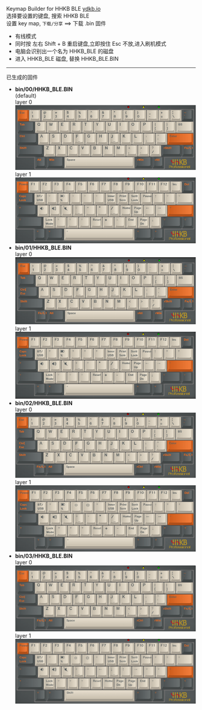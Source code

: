 
Keymap Builder for HHKB BLE [ydkb.io](https://ydkb.io/)  
选择要设置的键盘, 搜索 HHKB BLE  
设置 key map, `下载/分享` ==> 下载 .bin 固件

- 有线模式
- 同时按 左右 Shift + B 重启键盘,立即按住 Esc 不放,进入刷机模式
- 电脑会识别出一个名为 HHKB_BLE 的磁盘
- 进入 HHKB_BLE 磁盘, 替换 HHKB_BLE.BIN

---

已生成的固件
- **bin/00/HHKB_BLE.BIN**  
    (default)  
    layer 0  
    ![layer 0](pic/00/layer_0.png)  
    layer 1  
    ![layer 1](pic/00/layer_1.png)  
- **bin/01/HHKB_BLE.BIN**  
	layer 0  
	![layer 0](pic/01/layer_0.png)  
	layer 1  
	![layer 1](pic/01/layer_1.png)  
- **bin/02/HHKB_BLE.BIN**  
    layer 0  
    ![layer 0](pic/02/layer_0.png)  
    layer 1  
    ![layer 1](pic/02/layer_1.png)  
- **bin/03/HHKB_BLE.BIN**  
    layer 0  
    ![layer 0](pic/03/layer_0.png)  
    layer 1  
    ![layer 1](pic/03/layer_1.png)  
